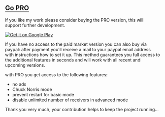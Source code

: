 [Go PRO](donate.html)
---------------------

If you like my work please consider buying the PRO version, this will support further development.

[![Get it on Google Play](http://www.android.com/images/brand/get_it_on_play_logo_large.png)](https://play.google.com/store/apps/details?id=com.rs.autorun.pro)

If you have no access to the paid market version you can also buy via paypal: after payment you'll receive a mail to your paypal email address with instructions how to set it up. This method guarantees you full access to the additional features in seconds and will work with all recent and upcoming versions.

with PRO you get access to the following features:

-   no ads
-   Chuck Norris mode
-   prevent restart for basic mode
-   disable unlimited number of receivers in advanced mode

Thank you very much, your contribution helps to keep the project running...


